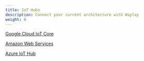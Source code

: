 ```yaml
---
title: IoT Hubs
description: Connect your current architecture with Waylay
weight: 8
---
```


[Google Cloud IoT Core](/features/iothubs/google/)


[Amazon Web Services](/features/iothubs/google/)


[Azure IoT Hub](/features/iothubs/google/)

